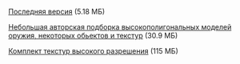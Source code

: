 [Последняя версия](/files/tremor_3.2.4-bin.zip) (5.18 МБ)

[Небольшая авторская подборка высокополигональных моделей оружия, некоторых обьектов и текстур](/files/tremor_goodies.zip) (30.9 МБ)

[Комплект текстур высокого разрешения](/files/tremor_texture_packX.zip) (115 МБ)